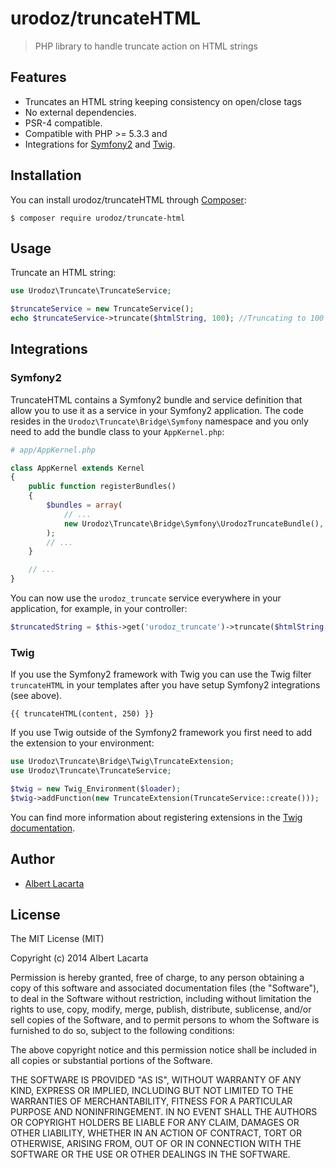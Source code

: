 urodoz/truncateHTML
============

> PHP library to handle truncate action on HTML strings


Features
--------

- Truncates an HTML string keeping consistency on open/close tags
- No external dependencies.
- PSR-4 compatible.
- Compatible with PHP >= 5.3.3 and
- Integrations for [Symfony2](http://symfony.com) and [Twig](http://twig.sensiolabs.org).


Installation
------------

You can install urodoz/truncateHTML through [Composer](https://getcomposer.org):

```shell
$ composer require urodoz/truncate-html
```

Usage
-----

Truncate an HTML string:

```php
use Urodoz\Truncate\TruncateService;

$truncateService = new TruncateService();
echo $truncateService->truncate($htmlString, 100); //Truncating to 100 characters
```

Integrations
------------

### Symfony2

TruncateHTML contains a Symfony2 bundle and service definition that allow you to use it as a service in your Symfony2 application.
The code resides in the `Urodoz\Truncate\Bridge\Symfony` namespace and you only need to add the bundle class to your `AppKernel.php`:

```php
# app/AppKernel.php

class AppKernel extends Kernel
{
    public function registerBundles()
    {
        $bundles = array(
            // ...
            new Urodoz\Truncate\Bridge\Symfony\UrodozTruncateBundle(),
        );
        // ...
    }

    // ...
}
```

You can now use the `urodoz_truncate` service everywhere in your application, for example, in your controller:

```php
$truncatedString = $this->get('urodoz_truncate')->truncate($htmlString, 100);
```

### Twig

If you use the Symfony2 framework with Twig you can use the Twig filter `truncateHTML` in your templates after you have setup Symfony2 integrations (see above).

```twig
{{ truncateHTML(content, 250) }}
```

If you use Twig outside of the Symfony2 framework you first need to add the extension to your environment:

```php
use Urodoz\Truncate\Bridge\Twig\TruncateExtension;
use Urodoz\Truncate\TruncateService;

$twig = new Twig_Environment($loader);
$twig->addFunction(new TruncateExtension(TruncateService::create()));
```

You can find more information about registering extensions in the [Twig documentation](http://twig.sensiolabs.org/doc/advanced.html#creating-an-extension).

Author
-------

- [Albert Lacarta](https://github.com/urodoz)


License
-------

The MIT License (MIT)

Copyright (c) 2014 Albert Lacarta

Permission is hereby granted, free of charge, to any person obtaining a copy
of this software and associated documentation files (the "Software"), to deal
in the Software without restriction, including without limitation the rights
to use, copy, modify, merge, publish, distribute, sublicense, and/or sell
copies of the Software, and to permit persons to whom the Software is
furnished to do so, subject to the following conditions:

The above copyright notice and this permission notice shall be included in all
copies or substantial portions of the Software.

THE SOFTWARE IS PROVIDED "AS IS", WITHOUT WARRANTY OF ANY KIND, EXPRESS OR
IMPLIED, INCLUDING BUT NOT LIMITED TO THE WARRANTIES OF MERCHANTABILITY,
FITNESS FOR A PARTICULAR PURPOSE AND NONINFRINGEMENT. IN NO EVENT SHALL THE
AUTHORS OR COPYRIGHT HOLDERS BE LIABLE FOR ANY CLAIM, DAMAGES OR OTHER
LIABILITY, WHETHER IN AN ACTION OF CONTRACT, TORT OR OTHERWISE, ARISING FROM,
OUT OF OR IN CONNECTION WITH THE SOFTWARE OR THE USE OR OTHER DEALINGS IN THE
SOFTWARE.
